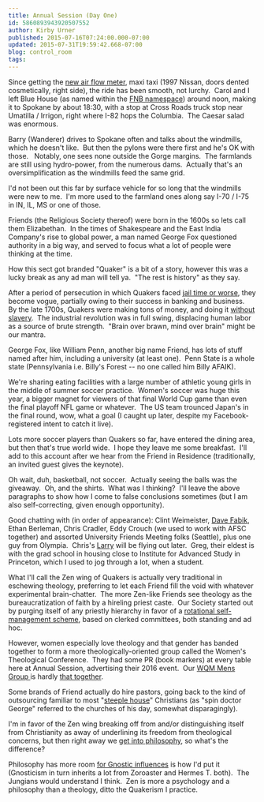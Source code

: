 ```yaml
---
title: Annual Session (Day One)
id: 5860893943920507552
author: Kirby Urner
published: 2015-07-16T07:24:00.000-07:00
updated: 2015-07-31T19:59:42.668-07:00
blog: control_room
tags: 
---
```


[](https://www.flickr.com/photos/kirbyurner/19541227340/in/album-72157655634700169/)

Since getting the [new air flow meter](https://flic.kr/p/v9k8t9), maxi taxi (1997 Nissan, doors dented cosmetically, right side), the ride has been smooth, not lurchy.  Carol and I left Blue House (as named within the [FNB namespace](http://mybizmo.blogspot.com/2011/08/business-cards.html)) around noon, making it to Spokane by about 18:30, with a stop at Cross Roads truck stop near Umatilla / Irrigon, right where I-82 hops the Columbia.  The Caesar salad was enormous.

Barry (Wanderer) drives to Spokane often and talks about the windmills, which he doesn't like.  But then the pylons were there first and he's OK with those.   Notably, one sees none outside the Gorge margins.  The farmlands are still using hydro-power, from the numerous dams.  Actually that's an oversimplification as the windmills feed the same grid.

[](https://www.flickr.com/photos/kirbyurner/19680739728/in/album-72157655634700169/)

I'd not been out this far by surface vehicle for so long that the windmills were new to me.  I'm more used to the farmland ones along say I-70 / I-75 in IN, IL, MS or one of those.

Friends (the Religious Society thereof) were born in the 1600s so lets call them Elizabethan.  In the times of Shakespeare and the East India Company's rise to global power, a man named George Fox questioned authority in a big way, and served to focus what a lot of people were thinking at the time.

How this sect got branded "Quaker" is a bit of a story, however this was a lucky break as any ad man will tell ya.  "The rest is history" as they say.

After a period of persecution in which Quakers faced [jail time or worse](https://youtu.be/PhsvqbCIaAs),
 they become vogue, partially owing to their success in banking and 
business.  By the late 1700s, Quakers were making tons of money, and 
doing it [without slavery](http://controlroom.blogspot.com/2013/12/twelve-years-of-slavery-movie-review.html). 
 The industrial revolution was in full swing, displacing human labor as a
 source of brute strength.  "Brain over brawn, mind over brain" might be
 our mantra.

George Fox, like William Penn, another big name Friend, has lots of stuff named after him, including a university (at least one).  Penn State is a whole state (Pennsylvania i.e. Billy's Forest -- no one called him Billy AFAIK).

We're sharing eating facilities with a large number of athletic young girls in the middle of summer soccer practice.  Women's soccer was huge this year, a bigger magnet for viewers of that final World Cup game than even the final playoff NFL game or whatever.  The US team trounced Japan's in the final round, wow, what a goal (I caught up later, despite my Facebook-registered intent to catch it live).

Lots more soccer players than Quakers so far, have entered the dining area, but then that's true world wide.  I hope they leave me some breakfast.  I'll add to this account after we hear from the Friend in Residence (traditionally, an invited guest gives the keynote).

Oh wait, duh, basketball, not soccer.  Actually seeing the balls was the giveaway.  Oh, and the shirts.  What was I thinking?  I'll leave the above paragraphs to show how I come to false conclusions sometimes (but I am also self-correcting, given enough opportunity).

Good chatting with (in order of appearance): Clint Weimeister, [Dave Fabik](http://mybizmo.blogspot.com/2011/07/checking-in.html), Ethan Berleman, Chris Cradler, Eddy Crouch (we used to work with AFSC together) and assorted University Friends Meeting folks (Seattle), plus one guy from Olympia.  Chris's [Larry](http://mybizmo.blogspot.com/2007/08/making-rounds.html) will be flying out later.  Greg, their eldest is with the grad school in housing close to Institute for Advanced Study in Princeton, which I used to jog through a lot, when a student.

What I'll call the Zen wing of Quakers is actually very traditional in eschewing theology, preferring to let each Friend fill the void with whatever experimental brain-chatter.  The more Zen-like Friends see theology as the bureaucratization of faith by a hireling priest caste.  Our Society started out by purging itself of any priestly hierarchy in favor of a [rotational self-management scheme](http://controlroom.blogspot.com/2007/12/management-by-rotation.html), based on clerked committees, both standing and ad hoc.

However, women especially love theology and that gender has banded together to form a more theologically-oriented group called the Women's Theological Conference.  They had some PR (book markers) at every table here at Annual Session, advertising their 2016 event.  Our [WQM Mens Group ](http://worldgame.blogspot.com/2015/03/wqm-mens-group-2015.html)is hardly [that together](http://mybizmo.blogspot.com/2008/07/together-friends.html).

Some brands of Friend actually do hire pastors, going back to the kind of outsourcing familiar to most "[steeple house](http://controlroom.blogspot.com/2008/09/business-trip.html)" Christians (as "spin doctor George" referred to the churches of his day, somewhat disparagingly).

I'm in favor of the Zen wing breaking off from and/or distinguishing itself from Christianity as away of underlining its freedom from theological concerns, but then right away we [get into philosophy](http://worldgame.blogspot.com/2008/06/literary-investigation.html), so what's the difference?

Philosophy has more room [for Gnostic influences](http://controlroom.blogspot.com/2014/02/gnostic-musings.html) is how I'd put it (Gnosticism in turn inherits a lot from Zoroaster and Hermes T. both).  The Jungians would understand I think.  Zen is more a psychology and a philosophy than a theology, ditto the Quakerism I practice.